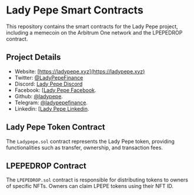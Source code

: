 # Lady Pepe Smart Contracts

This repository contains the smart contracts for the Lady Pepe project, including a memecoin on the Arbitrum One network and the LPEPEDROP contract.

## Project Details

- Website: [https://ladypepe.xyz](https://ladypepe.xyz)
- Twitter: [@LadyPepeFinance](https://twitter.com/LadyPepeFinance)
- Discord: [Lady Pepe Discord](https://discord.com/channels/krvQ6JTpSh)
- Facebook: [[Lady Pepe Facebook](https://www.facebook.com/profile.php?id=100093637836244).
- Github: [@ladypepe](https://github.com/LadyPepe).
- Telegram: [@ladypepefinance](https://t.me/ladypepefinance).
- Linkedin: [[Lady Pepe Linkedin](https://www.linkedin.com/company/lady-pepe-finance/).

## Lady Pepe Token Contract

The `Ladypepe.sol` contract represents the Lady Pepe token, providing functionalities such as transfer, ownership, and transaction fees.

## LPEPEDROP Contract

The `LPEPEDROP.sol` contract is responsible for distributing tokens to owners of specific NFTs. Owners can claim LPEPE tokens using their NFT ID.

